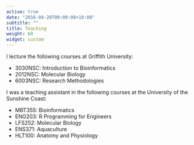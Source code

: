 ```yaml
---
active: true
date: "2016-04-20T00:00:00+10:00"
subtitle: ""
title: Teaching
weight: 60
widget: custom
---
```


I lecture the following courses at Griffith University:

- 3030NSC: Introduction to Bioinformatics
- 2012NSC: Molecular Biology
- 6003NSC: Research Methodologies

I was a teaching assistant in the following courses at the University of the Sunshine Coast:

- MBT355: Bioinformatics
- ENG203: R Programming for Engineers 
- LFS252: Molecular Biology
- ENS371: Aquaculture 
- HLT100: Anatomy and Physiology
